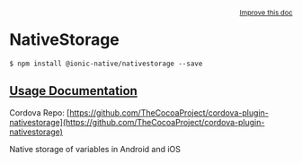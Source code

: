 
<a style="float:right;font-size:12px;" href="http://github.com/driftyco/ionic-native/edit/master/src/@ionic-native/plugins/nativestorage/index.ts#L0">
  Improve this doc
</a>

# NativeStorage
<!-- end header block -->

```
$ npm install @ionic-native/nativestorage --save
```

## [Usage Documentation](https://ionicframework.com/docs/v2/native/nativestorage/)

Cordova Repo: [https://github.com/TheCocoaProject/cordova-plugin-nativestorage](https://github.com/TheCocoaProject/cordova-plugin-nativestorage)

<!-- description -->
Native storage of variables in Android and iOS
<!-- end for prop in method.decorators[0].argumentInfo -->
<!-- end content block -->
<!-- end body block -->
